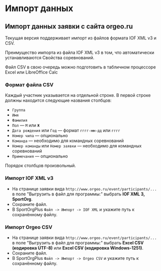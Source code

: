 # Импорт данных

## Импорт данных заявки с сайта orgeo.ru

Текущая версия поддерживает импорт из файлов формата IOF XML v3 и CSV.

Преимущество импорта из файла IOF XML v3 в том,
что автоматически устанавливаются Свойства соревнований.

Файл CSV в свою очередь можно подготовить в табличном процессоре Excel или LibreOffice Calc

### Формат файла CSV

Каждый участник указывается на отдельной строке.
В первой строке должны находится следующие названия столбцов:

* `Группа`
* `Имя`
* `Фамилия`
* `Пол` — `М` или `Ж`
* `Дата рождения` или `Год` — формат `гггг-мм-дд` или `гггг`
* `Номер чипа` — опционально
* `Команда` — необходимо для командных соревнований
* `Номер команды` или `Номер заявки` — необходимо для командных соревнований
* `Примечания` — опционально

Порядок столбцов произвольный.

### Импорт IOF XML v3

* На странице заявки вида `http://www.orgeo.ru/event/participants/...` в поле "Выгрузить в файл для программы:"
выбрать **IOF XML 3, SportOrg**.
* Сохраните файл.
* В SportOrgPlus `Файл -> Импорт -> IOF XML` и укажите путь к сохранённому файлу.

### Импорт Orgeo CSV

* На странице заявки вида `http://www.orgeo.ru/event/participants/...` в поле "Выгрузить в файл для программы:"
выбрать **Excel CSV (кодировка UTF-8)** или **Excel CSV (кодировка Windows-1251)**.
* Сохраните файл.
* В SportOrgPlus `Файл -> Импорт -> Orgeo CSV` и укажите путь к сохранённому файлу.

